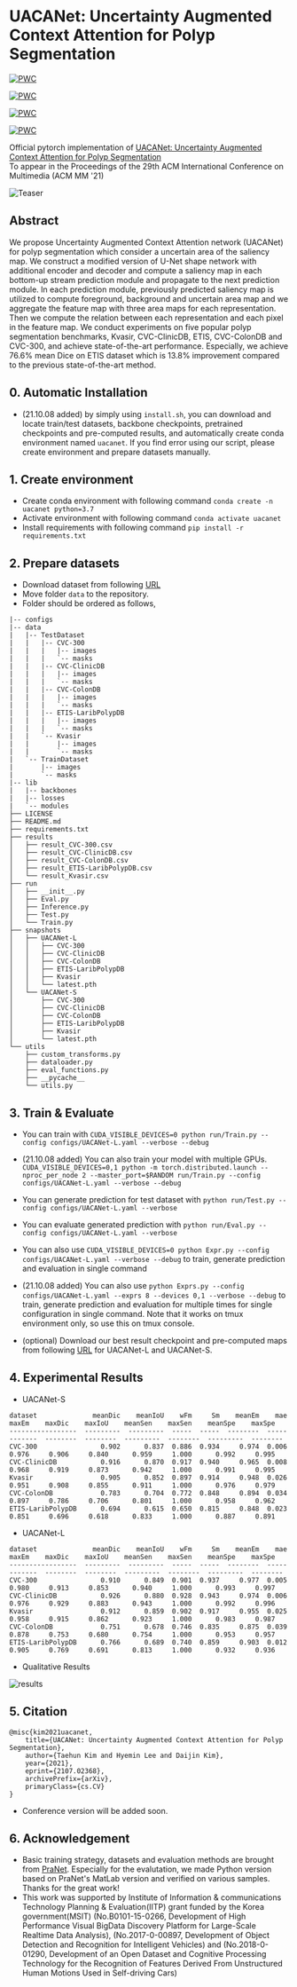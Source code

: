 # UACANet: Uncertainty Augmented Context Attention for Polyp Segmentation

[![PWC](https://img.shields.io/endpoint.svg?url=https://paperswithcode.com/badge/uacanet-uncertainty-augmented-context/medical-image-segmentation-on-cvc-colondb)](https://paperswithcode.com/sota/medical-image-segmentation-on-cvc-colondb?p=uacanet-uncertainty-augmented-context)

[![PWC](https://img.shields.io/endpoint.svg?url=https://paperswithcode.com/badge/uacanet-uncertainty-augmented-context/medical-image-segmentation-on-etis)](https://paperswithcode.com/sota/medical-image-segmentation-on-etis?p=uacanet-uncertainty-augmented-context)

[![PWC](https://img.shields.io/endpoint.svg?url=https://paperswithcode.com/badge/uacanet-uncertainty-augmented-context/medical-image-segmentation-on-kvasir-seg)](https://paperswithcode.com/sota/medical-image-segmentation-on-kvasir-seg?p=uacanet-uncertainty-augmented-context)

[![PWC](https://img.shields.io/endpoint.svg?url=https://paperswithcode.com/badge/uacanet-uncertainty-augmented-context/medical-image-segmentation-on-cvc-clinicdb)](https://paperswithcode.com/sota/medical-image-segmentation-on-cvc-clinicdb?p=uacanet-uncertainty-augmented-context)

Official pytorch implementation of [UACANet: Uncertainty Augmented Context Attention for Polyp Segmentation](https://arxiv.org/abs/2107.02368)  
To appear in the Proceedings of the 29th ACM International Conference on Multimedia (ACM MM '21)

![Teaser](./figures/figure.jpg)

## Abstract

We propose Uncertainty Augmented Context Attention network (UACANet) for polyp segmentation which consider a uncertain area of the saliency map. We construct a modified version of U-Net shape network with additional encoder and decoder and compute a saliency map in each bottom-up stream prediction module and propagate to the next prediction module. In each prediction module, previously predicted saliency map is utilized to compute foreground, background and uncertain area map and we aggregate the feature map with three area maps for each representation. Then we compute the relation between each representation and each pixel in the feature map. We conduct experiments on five popular polyp segmentation benchmarks, Kvasir, CVC-ClinicDB, ETIS, CVC-ColonDB and CVC-300, and achieve state-of-the-art performance. Especially, we achieve 76.6% mean Dice on ETIS dataset which is 13.8% improvement compared to the previous state-of-the-art method.

## 0. Automatic Installation
  + (21.10.08 added) by simply using `install.sh`, you can download and locate train/test datasets, backbone checkpoints, pretrained checkpoints and pre-computed results, and automatically create conda environment named `uacanet`. If you find error using our script, please create environment and prepare datasets manually.  

## 1. Create environment
  + Create conda environment with following command `conda create -n uacanet python=3.7`
  + Activate environment with following command `conda activate uacanet`
  + Install requirements with following command `pip install -r requirements.txt`
  
## 2. Prepare datasets
  + Download dataset from following [URL](https://drive.google.com/file/d/17Cs2JhKOKwt4usiAYJVJMnXfyZWySn3s/view?usp=sharing)
  + Move folder `data` to the repository.
  + Folder should be ordered as follows,
```
|-- configs
|-- data
|   |-- TestDataset
|   |   |-- CVC-300
|   |   |   |-- images
|   |   |   `-- masks
|   |   |-- CVC-ClinicDB
|   |   |   |-- images
|   |   |   `-- masks
|   |   |-- CVC-ColonDB
|   |   |   |-- images
|   |   |   `-- masks
|   |   |-- ETIS-LaribPolypDB
|   |   |   |-- images
|   |   |   `-- masks
|   |   `-- Kvasir
|   |       |-- images
|   |       `-- masks
|   `-- TrainDataset
|       |-- images
|       `-- masks
|-- lib
|   |-- backbones
|   |-- losses
|   `-- modules
├── LICENSE
├── README.md
├── requirements.txt
├── results
│   ├── result_CVC-300.csv
│   ├── result_CVC-ClinicDB.csv
│   ├── result_CVC-ColonDB.csv
│   ├── result_ETIS-LaribPolypDB.csv
│   └── result_Kvasir.csv
├── run
│   ├── __init__.py
│   ├── Eval.py
│   ├── Inference.py
│   ├── Test.py
│   └── Train.py
├── snapshots
│   ├── UACANet-L
│   │   ├── CVC-300
│   │   ├── CVC-ClinicDB
│   │   ├── CVC-ColonDB
│   │   ├── ETIS-LaribPolypDB
│   │   ├── Kvasir
│   │   └── latest.pth
│   └── UACANet-S
│       ├── CVC-300
│       ├── CVC-ClinicDB
│       ├── CVC-ColonDB
│       ├── ETIS-LaribPolypDB
│       ├── Kvasir
│       └── latest.pth
└── utils
    ├── custom_transforms.py
    ├── dataloader.py
    ├── eval_functions.py
    ├── __pycache__
    └── utils.py
```

## 3. Train & Evaluate
  + You can train with `CUDA_VISIBLE_DEVICES=0 python run/Train.py --config configs/UACANet-L.yaml --verbose --debug`
  + (21.10.08 added) You can also train your model with multiple GPUs. `CUDA_VISIBLE_DEVICES=0,1 python -m torch.distributed.launch --nproc_per_node 2 --master_port=$RANDOM run/Train.py --config configs/UACANet-L.yaml --verbose --debug`
  + You can generate prediction for test dataset with `python run/Test.py --config configs/UACANet-L.yaml --verbose`
  + You can evaluate generated prediction with `python run/Eval.py --config configs/UACANet-L.yaml --verbose`
  + You can also use `CUDA_VISIBLE_DEVICES=0 python Expr.py --config configs/UACANet-L.yaml --verbose --debug` to train, generate prediction and evaluation in single command
  + (21.10.08 added) You can also use `python Exprs.py --config configs/UACANet-L.yaml --exprs 8 --devices 0,1 --verbose --debug` to train, generate prediction and evaluation for multiple times for single configuration in single command. Note that it works on tmux environment only, so use this on tmux console.
  
  + (optional) Download our best result checkpoint and pre-computed maps from following [URL](https://drive.google.com/file/d/1C5ag5X_gKR1IHW6fVAHdMggu7ilU1XbC/view?usp=sharing) for UACANet-L and UACANet-S.

## 4. Experimental Results
  + UACANet-S
  ```
  dataset              meanDic    meanIoU    wFm     Sm    meanEm    mae    maxEm    maxDic    maxIoU    meanSen    maxSen    meanSpe    maxSpe
-----------------  ---------  ---------  -----  -----  --------  -----  -------  --------  --------  ---------  --------  ---------  --------
CVC-300                0.902      0.837  0.886  0.934     0.974  0.006    0.976     0.906     0.840      0.959     1.000      0.992     0.995
CVC-ClinicDB           0.916      0.870  0.917  0.940     0.965  0.008    0.968     0.919     0.873      0.942     1.000      0.991     0.995
Kvasir                 0.905      0.852  0.897  0.914     0.948  0.026    0.951     0.908     0.855      0.911     1.000      0.976     0.979
CVC-ColonDB            0.783      0.704  0.772  0.848     0.894  0.034    0.897     0.786     0.706      0.801     1.000      0.958     0.962
ETIS-LaribPolypDB      0.694      0.615  0.650  0.815     0.848  0.023    0.851     0.696     0.618      0.833     1.000      0.887     0.891
  ```
  + UACANet-L
  ```
  dataset              meanDic    meanIoU    wFm     Sm    meanEm    mae    maxEm    maxDic    maxIoU    meanSen    maxSen    meanSpe    maxSpe
-----------------  ---------  ---------  -----  -----  --------  -----  -------  --------  --------  ---------  --------  ---------  --------
CVC-300                0.910      0.849  0.901  0.937     0.977  0.005    0.980     0.913     0.853      0.940     1.000      0.993     0.997
CVC-ClinicDB           0.926      0.880  0.928  0.943     0.974  0.006    0.976     0.929     0.883      0.943     1.000      0.992     0.996
Kvasir                 0.912      0.859  0.902  0.917     0.955  0.025    0.958     0.915     0.862      0.923     1.000      0.983     0.987
CVC-ColonDB            0.751      0.678  0.746  0.835     0.875  0.039    0.878     0.753     0.680      0.754     1.000      0.953     0.957
ETIS-LaribPolypDB      0.766      0.689  0.740  0.859     0.903  0.012    0.905     0.769     0.691      0.813     1.000      0.932     0.936
  ```
  + Qualitative Results 


![results](./figures/results.jpg)
  
## 5. Citation
```
@misc{kim2021uacanet,
    title={UACANet: Uncertainty Augmented Context Attention for Polyp Segmentation},
    author={Taehun Kim and Hyemin Lee and Daijin Kim},
    year={2021},
    eprint={2107.02368},
    archivePrefix={arXiv},
    primaryClass={cs.CV}
}
```
  + Conference version will be added soon.

## 6. Acknowledgement
 + Basic training strategy, datasets and evaluation methods are brought from [PraNet](https://github.com/DengPingFan/PraNet). Especially for the evalutation, we made Python version based on PraNet's MatLab version and verified on various samples. Thanks for the great work!
 + This work was supported by Institute of Information & communications Technology Planning & Evaluation(IITP) grant funded by the Korea government(MSIT) (No.B0101-15-0266, Development of High Performance Visual BigData Discovery Platform for Large-Scale Realtime Data Analysis), (No.2017-0-00897, Development of Object Detection and Recognition for Intelligent Vehicles) and (No.2018-0-01290, Development of an Open Dataset and Cognitive Processing Technology for the Recognition of Features Derived From Unstructured Human Motions Used in Self-driving Cars)
